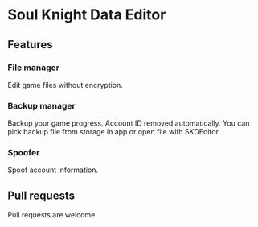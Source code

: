 # Soul Knight Data Editor
## Features
### File manager
Edit game files without encryption.
### Backup manager
Backup your game progress. Account ID removed automatically.
You can pick backup file from storage in app or open file with SKDEditor.
### Spoofer
Spoof account information.
## Pull requests
Pull requests are welcome
